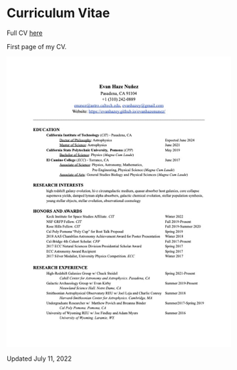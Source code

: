 # Curriculum Vitae

Full CV [here](https://docs.google.com/document/d/1lK0ZNMUKEQlv9tSvvlTG0VduwoljM2-xgqujeFNyep0/edit?usp=sharing) 

First page of my CV.

<img src=https://github.com/evanhazey/evanhazenunez/blob/gh-pages/Graphics/Master_CV_July-11-2022.jpg>


Updated July 11, 2022
